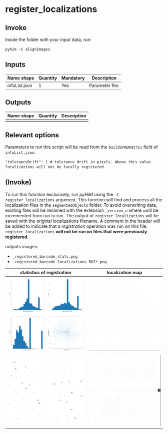 # register_localizations

## Invoke
Inside the folder with your input data, run:
```shell
pyhim -C alignImages
```

## Inputs

|Name shape|Quantity|Mandatory|Description|
|---|---|---|---|
|infoList.json|1|Yes|Parameter file.|

## Outputs
|Name shape|Quantity|Description|
|---|---|---|
||||

## Relevant options

Parameters to run this script will be read from the ```buildsPWDmatrix``` field of ```infoList.json```.

```
"toleranceDrift": 1 # tolerance drift in pixels. Above this value localizations will not be locally registered
```

 ## **(Invoke)**

To run this function exclusively, run *pyHiM* using the ```-C register_localizations``` argument. This function will find and process all the localization files in the `segmentedObjects` folder. To avoid overwriting data, existing files will be renamed with the extension `_version_n` where `n`will be incremented from run to run. The output of `register_localizations` will be saved with the original localizations filename. A comment in the header will be added to indicate that a *registration* operation was run on this file. `register_localizations` **will not be run on files that were previously registered.**






outputs images:

- `_registered_barcode_stats.png`
- `_registered_barcode_localizations_ROI*.png`

| statistics of registration                                   | localization map                                             |
| ------------------------------------------------------------ | ------------------------------------------------------------ |
| ![image-20220210221852444](../../../_static/user_guide/image-20220210221852444.png) | ![image-20220210221942291](../../../_static/user_guide/image-20220210221942291.png) |
| ![image-20220210222028835](../../../_static/user_guide/image-20220210222028835.png) | ![image-20220210222006297](../../../_static/user_guide/image-20220210222006297.png) |
